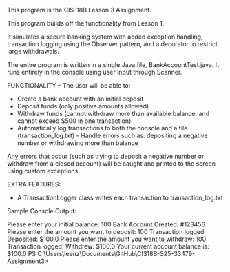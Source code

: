 This program is the CIS-18B Lesson 3 Assignment. 

This program builds off the functionality from Lesson 1. 

It simulates a secure banking system with added exception handling, transaction logging using the Observer pattern, and a decorator to restrict large withdrawals. 

The entire program is written in a single Java file, BankAccountTest.java. It runs entirely in the console using user input through Scanner. 


FUNCTIONALITY – The user will be able to: 
-  Create a bank account with an initial deposit
-  Deposit funds (only positive amounts allowed)
-  Withdraw funds (cannot withdraw more than available balance, and cannot exceed $500 in one transaction)
-  Automatically log transactions to both the console and a file (transaction_log.txt) - Handle errors such as: depositing a negative number or withdrawing more than balance

Any errors that occur (such as trying to deposit a negative number or withdraw from a closed account) will be caught and printed to the screen using custom exceptions. 

EXTRA FEATURES: 
- A TransactionLogger class writes each transaction to transaction_log.txt

Sample Console Output: 

Please enter your initial balance: 100
Bank Account Created: #123456
Please enter the amount you want to deposit:
100
Transaction logged: Deposited: $100.0
Please enter the amount you want to withdraw:
100
Transaction logged: Withdrew: $100.0
Your current account balance is: $100.0
PS C:\Users\leenz\Documents\GitHub\CIS18B-S25-33479-Assignment3>

